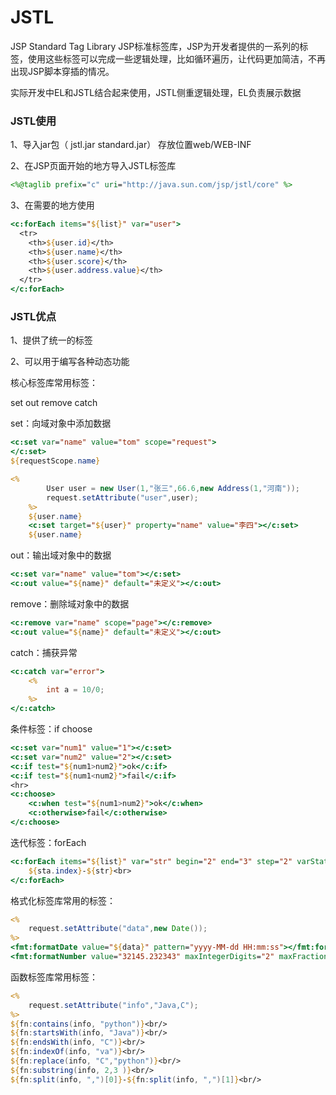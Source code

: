 # JSTL

JSP Standard Tag Library	JSP标准标签库，JSP为开发者提供的一系列的标签，使用这些标签可以完成一些逻辑处理，比如循环遍历，让代码更加简洁，不再出现JSP脚本穿插的情况。

实际开发中EL和JSTL结合起来使用，JSTL侧重逻辑处理，EL负责展示数据

### JSTL使用

1、导入jar包（ jstl.jar	standard.jar） 存放位置web/WEB-INF

2、在JSP页面开始的地方导入JSTL标签库

```jsp
<%@taglib prefix="c" uri="http://java.sun.com/jsp/jstl/core" %>
```

3、在需要的地方使用

```jsp
<c:forEach items="${list}" var="user">
  <tr>
    <th>${user.id}</th>
    <th>${user.name}</th>
    <th>${user.score}</th>
    <th>${user.address.value}</th>
  </tr>
</c:forEach>
```



### JSTL优点

1、提供了统一的标签

2、可以用于编写各种动态功能

核心标签库常用标签：

set	out	remove	catch

set：向域对象中添加数据

```jsp
<c:set var="name" value="tom" scope="request">
</c:set>
${requestScope.name}

<%
        User user = new User(1,"张三",66.6,new Address(1,"河南"));
        request.setAttribute("user",user);
    %>
    ${user.name}
    <c:set target="${user}" property="name" value="李四"></c:set>
    ${user.name}
```

out：输出域对象中的数据

```jsp
<c:set var="name" value="tom"></c:set>
<c:out value="${name}" default="未定义"></c:out>
```



remove：删除域对象中的数据

```jsp
<c:remove var="name" scope="page"></c:remove>
<c:out value="${name}" default="未定义"></c:out>
```



catch：捕获异常

```jsp
<c:catch var="error">
    <%
        int a = 10/0;
    %>
</c:catch>
```



条件标签：if	choose

```jsp
<c:set var="num1" value="1"></c:set>
<c:set var="num2" value="2"></c:set>
<c:if test="${num1>num2}">ok</c:if>
<c:if test="${num1<num2}">fail</c:if>
<hr>
<c:choose>
    <c:when test="${num1>num2}">ok</c:when>
    <c:otherwise>fail</c:otherwise>
</c:choose>
```



迭代标签：forEach

```jsp
<c:forEach items="${list}" var="str" begin="2" end="3" step="2" varStatus="sta">
    ${sta.index}-${str}<br>
</c:forEach>
```



格式化标签库常用的标签：

```jsp
<%
    request.setAttribute("data",new Date());
%>
<fmt:formatDate value="${data}" pattern="yyyy-MM-dd HH:mm:ss"></fmt:formatDate>
<fmt:formatNumber value="32145.232343" maxIntegerDigits="2" maxFractionDigits="3"></fmt:formatNumber>
```



函数标签库常用标签：

```jsp
<%
    request.setAttribute("info","Java,C");
%>
${fn:contains(info, "python")}<br/>
${fn:startsWith(info, "Java")}<br/>
${fn:endsWith(info, "C")}<br/>
${fn:indexOf(info, "va")}<br/>
${fn:replace(info, "C","python")}<br/>
${fn:substring(info, 2,3 )}<br/>
${fn:split(info, ",")[0]}-${fn:split(info, ",")[1]}<br/>
```